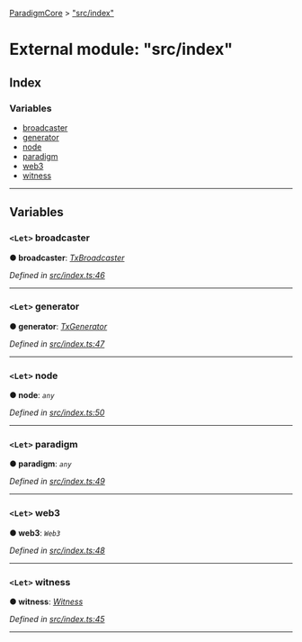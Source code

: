 [ParadigmCore](../README.md) > ["src/index"](../modules/_src_index_.md)

# External module: "src/index"

## Index

### Variables

* [broadcaster](_src_index_.md#broadcaster)
* [generator](_src_index_.md#generator)
* [node](_src_index_.md#node)
* [paradigm](_src_index_.md#paradigm)
* [web3](_src_index_.md#web3)
* [witness](_src_index_.md#witness)

---

## Variables

<a id="broadcaster"></a>

### `<Let>` broadcaster

**● broadcaster**: *[TxBroadcaster](../classes/_src_core_util_txbroadcaster_.txbroadcaster.md)*

*Defined in [src/index.ts:46](https://github.com/paradigmfoundation/paradigmcore/blob/d73b640/src/index.ts#L46)*

___
<a id="generator"></a>

### `<Let>` generator

**● generator**: *[TxGenerator](../classes/_src_core_util_txgenerator_.txgenerator.md)*

*Defined in [src/index.ts:47](https://github.com/paradigmfoundation/paradigmcore/blob/d73b640/src/index.ts#L47)*

___
<a id="node"></a>

### `<Let>` node

**● node**: *`any`*

*Defined in [src/index.ts:50](https://github.com/paradigmfoundation/paradigmcore/blob/d73b640/src/index.ts#L50)*

___
<a id="paradigm"></a>

### `<Let>` paradigm

**● paradigm**: *`any`*

*Defined in [src/index.ts:49](https://github.com/paradigmfoundation/paradigmcore/blob/d73b640/src/index.ts#L49)*

___
<a id="web3"></a>

### `<Let>` web3

**● web3**: *`Web3`*

*Defined in [src/index.ts:48](https://github.com/paradigmfoundation/paradigmcore/blob/d73b640/src/index.ts#L48)*

___
<a id="witness"></a>

### `<Let>` witness

**● witness**: *[Witness](../classes/_src_witness_witness_.witness.md)*

*Defined in [src/index.ts:45](https://github.com/paradigmfoundation/paradigmcore/blob/d73b640/src/index.ts#L45)*

___

